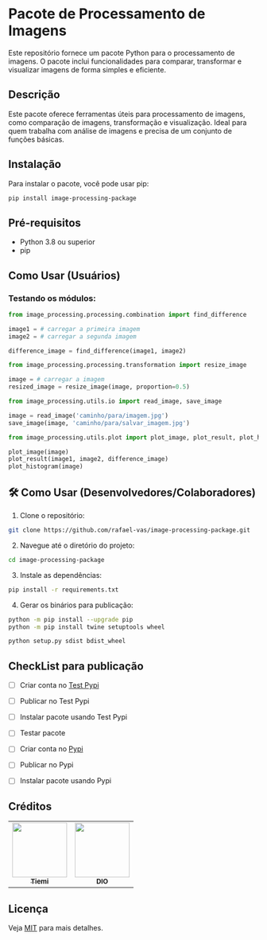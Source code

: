 # Pacote de Processamento de Imagens

Este repositório fornece um pacote Python para o processamento de imagens. O pacote inclui funcionalidades para comparar, transformar e visualizar imagens de forma simples e eficiente.

## Descrição

Este pacote oferece ferramentas úteis para processamento de imagens, como comparação de imagens, transformação e visualização. Ideal para quem trabalha com análise de imagens e precisa de um conjunto de funções básicas.

## Instalação

Para instalar o pacote, você pode usar pip:

```bash
pip install image-processing-package
```

## Pré-requisitos
- Python 3.8 ou superior
- pip

## Como Usar (Usuários)
### Testando os módulos:
```python
from image_processing.processing.combination import find_difference

image1 = # carregar a primeira imagem
image2 = # carregar a segunda imagem

difference_image = find_difference(image1, image2)
```

```python
from image_processing.processing.transformation import resize_image

image = # carregar a imagem
resized_image = resize_image(image, proportion=0.5)
```

```python
from image_processing.utils.io import read_image, save_image

image = read_image('caminho/para/imagem.jpg')
save_image(image, 'caminho/para/salvar_imagem.jpg')
```

```python
from image_processing.utils.plot import plot_image, plot_result, plot_histogram

plot_image(image)
plot_result(image1, image2, difference_image)
plot_histogram(image)
```

## 🛠️ Como Usar (Desenvolvedores/Colaboradores)
1. Clone o repositório:
```bash
git clone https://github.com/rafael-vas/image-processing-package.git
```
2. Navegue até o diretório do projeto:
```bash
cd image-processing-package
```
3. Instale as dependências:
```bash
pip install -r requirements.txt
```
4. Gerar os binários para publicação:
```bash
python -m pip install --upgrade pip
python -m pip install twine setuptools wheel

python setup.py sdist bdist_wheel
```

## CheckList para publicação

 - [ ] Criar conta no [Test Pypi](https://test.pypi.org/account/register/)
 - [ ] Publicar no Test Pypi
 - [ ] Instalar pacote usando Test Pypi
 - [ ] Testar pacote
 - [ ] Criar conta no [Pypi](https://pypi.org/account/register/)
 - [ ] Publicar no Pypi
 - [ ] Instalar pacote usando Pypi


## Créditos
<table>
  <tr>
    <td align="center">
      <a href="https://github.com/tiemi/">
        <img src="https://github.com/tiemi.png" width="110px" alt=""/><br>
        <sub>
          <b>Tiemi</b>
        </sub>
      </a>
    </td>
    <td align="center">
      <a href="https://github.com/digitalinnovationone/">
        <img src="https://github.com/digitalinnovationone.png" width="110px" alt=""/><br>
        <sub>
          <b>DIO</b>
        </sub>
      </a>
    </td>
  </tr>
</table>

## Licença
Veja [MIT](https://choosealicense.com/licenses/mit/) para mais detalhes.